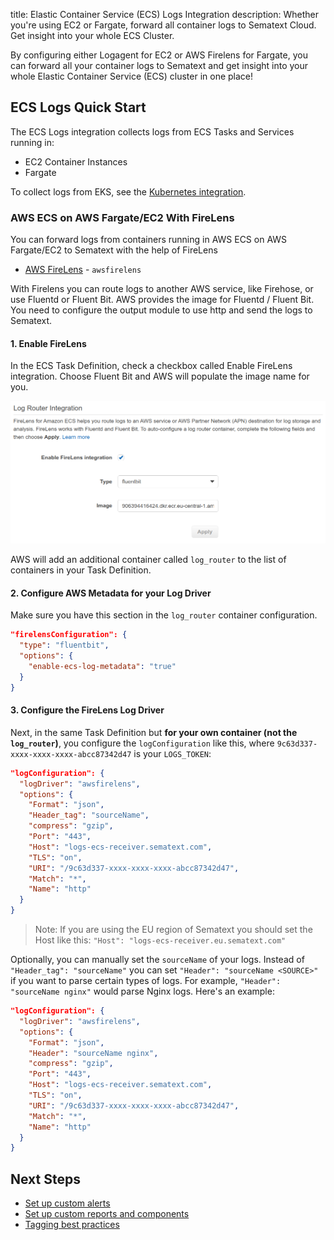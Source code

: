 title: Elastic Container Service (ECS) Logs Integration
description: Whether you're using EC2 or Fargate, forward all container logs to Sematext Cloud. Get insight into your whole ECS Cluster.

By configuring either Logagent for EC2 or AWS Firelens for Fargate, you can forward all your container logs to Sematext and get insight into your whole Elastic Container Service (ECS) cluster in one place!

## ECS Logs Quick Start

The ECS Logs integration collects logs from ECS Tasks and Services running in:

- EC2 Container Instances
- Fargate 

To collect logs from EKS, see the [Kubernetes integration](./kubernetes/#shipping-kubernetes-logs-to-sematext).

### AWS ECS on AWS Fargate/EC2 With FireLens 

You can forward logs from containers running in AWS ECS on AWS Fargate/EC2 to Sematext with the help of FireLens

- [AWS FireLens](https://docs.aws.amazon.com/AmazonECS/latest/developerguide/using_firelens.html) - `awsfirelens`

With Firelens you can route logs to another AWS service, like Firehose, or use Fluentd or Fluent Bit. AWS provides the image for Fluentd / Fluent Bit. You need to configure the output module to use http and send the logs to Sematext.

#### 1. Enable FireLens
In the ECS Task Definition, check a checkbox called Enable FireLens integration. Choose Fluent Bit and AWS will populate the image name for you.

![aws-ecs-firelens-1](../images/integrations/aws-ecs-firelens-1.png)

AWS will add an additional container called `log_router` to the list of containers in your Task Definition.

#### 2. Configure AWS Metadata for your Log Driver

Make sure you have this section in the `log_router` container configuration.

```json
"firelensConfiguration": {
  "type": "fluentbit",
  "options": {
    "enable-ecs-log-metadata": "true"
  }
}
```

#### 3. Configure the FireLens Log Driver
Next, in the same Task Definition but **for your own container (not the `log_router`)**, you configure the `logConfiguration` like this, where `9c63d337-xxxx-xxxx-xxxx-abcc87342d47` is your `LOGS_TOKEN`:

```json
"logConfiguration": {
  "logDriver": "awsfirelens",
  "options": {
    "Format": "json",
    "Header_tag": "sourceName",
    "compress": "gzip",
    "Port": "443",
    "Host": "logs-ecs-receiver.sematext.com",
    "TLS": "on",
    "URI": "/9c63d337-xxxx-xxxx-xxxx-abcc87342d47",
    "Match": "*",
    "Name": "http"
  }
}
```

> Note: If you are using the EU region of Sematext you should set the Host like this: `"Host": "logs-ecs-receiver.eu.sematext.com"`

Optionally, you can manually set the `sourceName` of your logs. Instead of `"Header_tag": "sourceName"` you can set `"Header": "sourceName <SOURCE>"` if you want to parse certain types of logs. For example, `"Header": "sourceName nginx"` would parse Nginx logs. Here's an example:

```json
"logConfiguration": {
  "logDriver": "awsfirelens",
  "options": {
    "Format": "json",
    "Header": "sourceName nginx",
    "compress": "gzip",
    "Port": "443",
    "Host": "logs-ecs-receiver.sematext.com",
    "TLS": "on",
    "URI": "/9c63d337-xxxx-xxxx-xxxx-abcc87342d47",
    "Match": "*",
    "Name": "http"
  }
}
```

## Next Steps

- [Set up custom alerts](../../alerts/creating-logs-alerts/)
- [Set up custom reports and components](../../logs/reports-and-components/)
- [Tagging best practices](../../tags/)